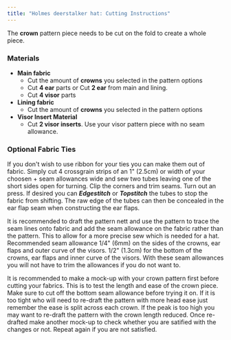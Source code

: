 ```yaml
---
title: "Holmes deerstalker hat: Cutting Instructions"
---
```


The **crown** pattern piece needs to be cut on the fold to create a whole piece.

### Materials

- **Main fabric**
  - Cut the amount of **crowns** you selected in the pattern options
  - Cut **4 ear** parts or Cut **2 ear** from main and lining.
  - Cut **4 visor** parts
- **Lining fabric**
  - Cut the amount of **crowns** you selected in the pattern options
- **Visor Insert Material**
  - Cut **2 visor inserts**. Use your visor pattern piece with no seam allowance.

### Optional Fabric Ties

If you don't wish to use ribbon for your ties you can make them out of fabric. Simply cut 4 crossgrain strips of an 1" (2.5cm) or width of your choosen + seam allowances wide and sew two tubes leaving one of the short sides open for turning. Clip the corners and trim seams. Turn out an press. If desired you can _**Edgestitch**_ or _**Topstitch**_ the tubes to stop the fabric from shifting. The raw edge of the tubes can then be concealed in the ear flap seam when constructing the ear flaps.

<Note>

It is recommended to draft the pattern nett and use the pattern to trace the seam lines onto fabric and add the seam allowance on the fabric rather than the pattern. This to allow for a more precise sew which is needed for a hat. Recommended seam allowance 1/4" (6mm) on the sides of the crowns, ear flaps and outer curve of the visors. 1/2" (1.3cm) for the bottom of the crowns, ear flaps and inner curve of the visors. With these seam allowances you will not have to trim the allowances if you do not want to.

</Note>
<Warning>

It is recommended to make a mock-up with your crown pattern first before cutting your fabrics. This is to test the length and ease of the crown piece. Make sure to cut off the bottom seam allowance before trying it on. If it is too tight who will need to re-draft the pattern with more head ease just remember the ease is split across each crown. If the peak is too high you may want to re-draft the pattern with the crown length reduced. Once re-drafted make another mock-up to check whether you are satified with the changes or not. Repeat again if you are not satisfied.

</Warning>
